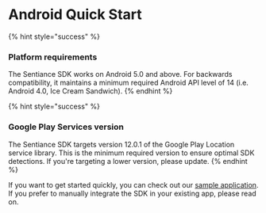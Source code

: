 # Android Quick Start

{% hint style="success" %}
### Platform requirements

The Sentiance SDK works on Android 5.0 and above. For backwards compatibility, it maintains a minimum required Android API level of 14 (i.e. Android 4.0, Ice Cream Sandwich).
{% endhint %}

{% hint style="success" %}
### Google Play Services version

The Sentiance SDK targets version 12.0.1 of the Google Play Location service library. This is the minimum required version to ensure optimal SDK detections. If you're targeting a lower version, please update.
{% endhint %}

If you want to get started quickly, you can check out our [sample application](https://github.com/sentiance/sample-apps-android). If you prefer to manually integrate the SDK in your existing app, please read on.

